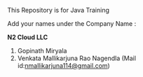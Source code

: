 This Repository is for Java Training 

Add your names under the Company Name :

**N2 Cloud LLC**
1. Gopinath Miryala
2. Venkata Mallikarjuna Rao Nagendla (Mail id:nmallikarjuna114@gmail.com)

